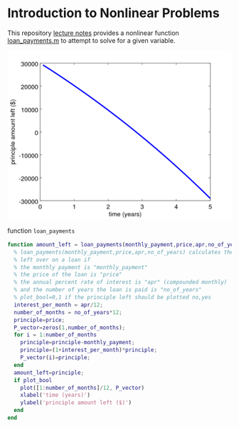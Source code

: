 # Introduction to Nonlinear Problems

This repository [lecture notes](./Intro_to_nonlinear_problems.ipynb) provides a nonlinear
function [loan_payments.m](./loan_payments.m) to attempt to solve for a given variable. 

![Car payments tracking principal amount over 5 years](./figure_1.png)

function `loan_payments`

```matlab
function amount_left = loan_payments(monthly_payment,price,apr,no_of_years,plot_bool)
  % loan_payments(monthly_payment,price,apr,no_of_years) calculates the principal amount
  % left over on a loan if 
  % the monthly payment is "monthly_payment"
  % the price of the loan is "price"
  % the annual percent rate of interest is "apr" (compounded monthly)
  % and the number of years the loan is paid is "no_of_years"
  % plot_bool=0,1 if the principle left should be plotted no,yes
  interest_per_month = apr/12;
  number_of_months = no_of_years*12;
  principle=price;
  P_vector=zeros(1,number_of_months);
  for i = 1:number_of_months
    principle=principle-monthly_payment;
    principle=(1+interest_per_month)*principle;
    P_vector(i)=principle;
  end
  amount_left=principle;
  if plot_bool
    plot([1:number_of_months]/12, P_vector)
    xlabel('time (years)')
    ylabel('principle amount left ($)')
  end
end
```
